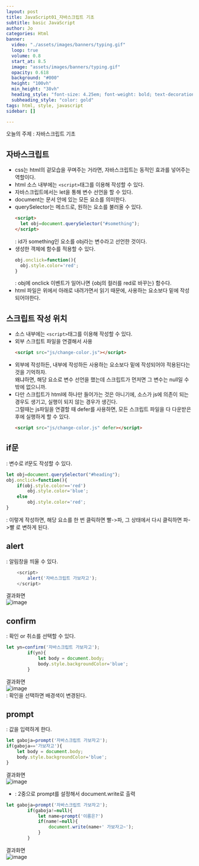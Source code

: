 ```yaml
---
layout: post
title: JavaScript01_자바스크립트 기초
subtitle: basic JavaScript
author: Jo
categories: Html
banner:
  video: "./assets/images/banners/typing.gif"
  loop: true
  volume: 0.8
  start_at: 8.5
  image: "assets/images/banners/typing.gif"
  opacity: 0.618
  background: "#000"
  height: "100vh"
  min_height: "38vh"
  heading_style: "font-size: 4.25em; font-weight: bold; text-decoration: underline"
  subheading_style: "color: gold"
tags: html, style, javascript
sidebar: []

---
```


오늘의 주제 : 자바스크립트 기초

## 자바스크립트
- css는 html의 겉모습을 꾸며주는 거라면, 자바스크립트는 동적인 효과를 넣어주는 역할이다.
- html 소스 내부에는 ``<script>``태그를 이용해 작성할 수 있다.
- 자바스크립트에서는 let을 통해 변수 선언을 할 수 있다.
- document는 문서 안에 있는 모든 요소를 의미한다.
- querySelector는 메소드로, 원하는 요소를 불러올 수 있다.
  ```html
  <script>
    let obj=document.querySelector("#something");
  </script>
  ```
  : id가 something인 요소를 obj라는 변수라고 선언한 것이다.
- 생성한 객체에 함수를 적용할 수 있다.
  ```javascript
  obj.onclick=function(){
    obj.style.color='red';
  }
  ```
  : obj에 onclick 이벤트가 일어나면 {obj의 컬러를 red로 바꾸는} 함수다.
- html 파일은 위에서 아래로 내려가면서 읽기 때문에, 사용하는 요소보다 밑에 작성되어야한다.

## 스크립트 작성 위치
- 소스 내부에는 ``<script>``태그를 이용해 작성할 수 있다.
- 외부 스크립트 파일을 연결해서 사용
  ```html
  <script src="js/change-color.js"></script>
  ```
- 외부에 작성하든, 내부에 작성하든 사용하는 요소보다 밑에 작성되어야 적용된다는 것을 기억하자.<br>
  왜냐하면, 해당 요소로 변수 선언을 했는데 스크립트가 먼저면 그 변수는 null일 수 밖에 없으니까.
- 다만 스크립트가 html에 하나만 들어가는 것은 아니기에, 소스가 js에 의존이 되는 경우도 생기고, 실행이 되지 않는 경우가 생긴다.<br>
  그럴때는 js파일을 연결할 때 defer를 사용하면, 모든 스크립트 파일을 다 다운받은 후에 실행하게 할 수 있다.
  ```html
  <script src="js/change-color.js" defer></script>
  ```

## if문
: 변수로 if문도 작성할 수 있다.
```javascript
let obj=document.querySelector("#heading");
obj.onclick=function(){
    if(obj.style.color=='red')
        obj.style.color='blue';
    else
        obj.style.color='red';
}
```
: 이렇게 작성하면, 해당 요소를 한 번 클릭하면 빨->파, 그 상태에서 다시 클릭하면 파->빨 로 변하게 된다. 

## alert
: 알림창을 띄울 수 있다.
```javascript
    <script>
        alert('자바스크립트 가보자고');
    </script>
```
결과화면<br>
![image](https://github.com/CheeseYoung/cheeseyoung.github.io/assets/132384527/3da4f8d5-a2ef-4e9b-8d70-18d18e69df1e)

## confirm
: 확인 or 취소를 선택할 수 있다.
```javascript
let yn=confirm('자바스크립트 가보자고');
        if(yn){
            let body = document.body;
            body.style.backgroundColor='blue';
        }
```
결과화면<br>
![image](https://github.com/CheeseYoung/cheeseyoung.github.io/assets/132384527/e2f9d80e-8412-4670-9fd7-be644cfd3dcb) <br>
: 확인을 선택하면 배경색이 변경된다.


## prompt
: 값을 입력하게 한다.
```javascript
let gaboja=prompt('자바스크립트 가보자고');
if(gaboja=='가보자고'){
    let body = document.body;
    body.style.backgroundColor='blue';
}
```
결과화면<br>
![image](https://github.com/CheeseYoung/cheeseyoung.github.io/assets/132384527/b3e6c2d8-650c-4b9d-9256-9eb501b6b7ed)
- : 2중으로 prompt를 설정해서 document.write로 출력
```javascript
let gaboja=prompt('자바스크립트 가보자고');
        if(gaboja!=null){
            let name=prompt('이름은?')
            if(name!=null){
                document.write(name+' 가보자고~');
            }
        }
```
결과화면<br>
![image](https://github.com/CheeseYoung/cheeseyoung.github.io/assets/132384527/37412cec-a526-48d7-8fce-0954390e8bde)
<br>



  

















